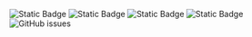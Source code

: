 ![Static Badge](https://img.shields.io/badge/blacklists-61-000000) ![Static Badge](https://img.shields.io/badge/blacklisted-2967836-cc0000) ![Static Badge](https://img.shields.io/badge/whitelisted-2253-00CC00) ![Static Badge](https://img.shields.io/badge/streaming_blacklist-28107-000000) ![GitHub issues](https://img.shields.io/github/issues/fabriziosalmi/blacklists)
